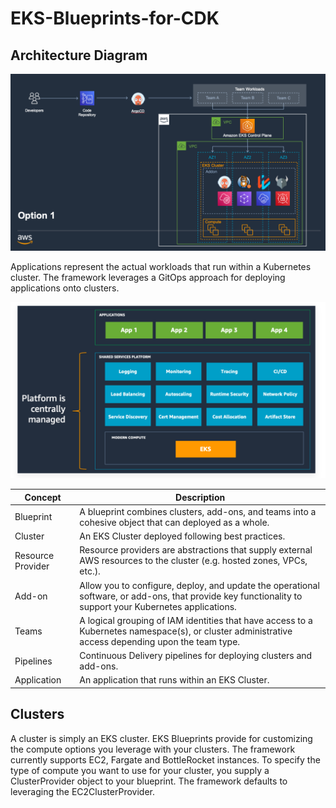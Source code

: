 # EKS-Blueprints-for-CDK
## Architecture Diagram
![Architecture for EKS Blueprints](./Images/EKS.png)

Applications represent the actual workloads that run within a Kubernetes cluster. The framework leverages a GitOps approach for deploying applications onto clusters.

![Architecture for EKS Blueprints](./Images/EKS_2.png)

| Concept | Description |
| --- | --- |
| Blueprint | A blueprint combines clusters, add-ons, and teams into a cohesive object that can deployed as a whole. |
| Cluster | An EKS Cluster deployed following best practices. |
| Resource Provider | Resource providers are abstractions that supply external AWS resources to the cluster (e.g. hosted zones, VPCs, etc.). |
| Add-on | Allow you to configure, deploy, and update the operational software, or add-ons, that provide key functionality to support your Kubernetes applications. |
| Teams | A logical grouping of IAM identities that have access to a Kubernetes namespace(s), or cluster administrative access depending upon the team type. |
| Pipelines | Continuous Delivery pipelines for deploying clusters and add-ons. |
| Application | An application that runs within an EKS Cluster. |

## Clusters
A cluster is simply an EKS cluster. EKS Blueprints provide for customizing the compute options you leverage with your clusters. The framework currently supports EC2, Fargate and BottleRocket instances. To specify the type of compute you want to use for your cluster, you supply a ClusterProvider object to your blueprint. The framework defaults to leveraging the EC2ClusterProvider.

